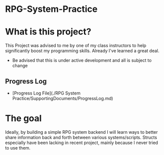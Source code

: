 # RPG-System-Practice
# What is this project?
This Project was advised to me by one of my class 
instructors to help significantly boost my
programming skills. 
Already I've learned a great deal.
* Be advised that this is under active development and all is subject to change

## Progress Log
* [Progress Log File](./RPG System Practice/SupportingDocuments/ProgressLog.md)
# The goal
Ideally, by building a simple RPG system backend I will
learn ways to better share information back and forth between
various systems/scripts. Structs especially have been lacking
in recent project, mainly because I never tried to use them.
